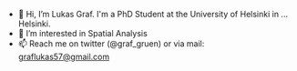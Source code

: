 - 👋 Hi, I’m Lukas Graf. I'm a PhD Student at the University of Helsinki in ... Helsinki.
- 👀 I’m interested in Spatial Analysis 
- 📫 Reach me on twitter (@graf_gruen) or via mail: graflukas57@gmail.com
